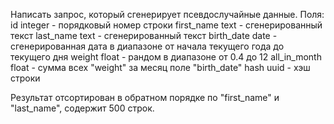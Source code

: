 Написать запрос, который сгенерирует псевдослучайные данные. Поля:
id integer         - порядковый номер строки
first_name text    - сгенерированный текст
last_name text     - сгенерированный текст 
birth_date date    - сгенерированная дата в диапазоне от начала текущего года до текущего дня
weight float       - рандом в диапазоне от 0.4 до 12
all_in_month float - сумма всех "weight" за месяц поле "birth_date"
hash uuid          - хэш строки

Результат отсортирован в обратном порядке по "first_name" и "last_name", содержит 500 строк.